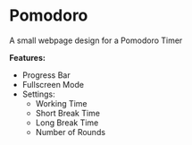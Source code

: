 # Pomodoro
A small webpage design for a Pomodoro Timer

**Features:**
- Progress Bar
- Fullscreen Mode
- Settings:
  - Working Time
  - Short Break Time
  - Long Break Time
  - Number of Rounds
